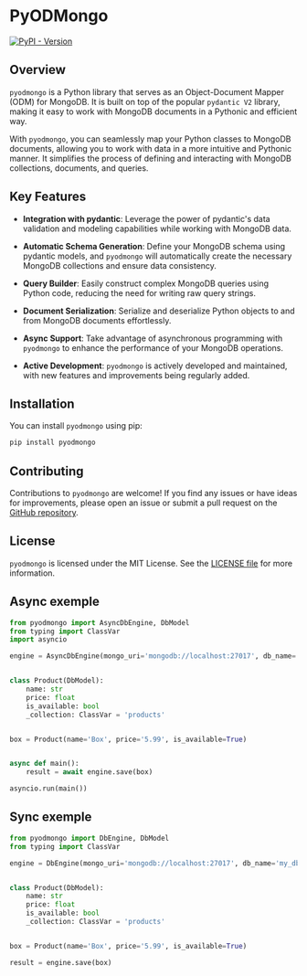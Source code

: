 # PyODMongo
[![PyPI - Version](https://img.shields.io/pypi/v/pyodmongo)](https://pypi.org/project/pyodmongo/)

## Overview

`pyodmongo` is a Python library that serves as an Object-Document Mapper (ODM) for MongoDB. It is built on top of the popular `pydantic V2` library, making it easy to work with MongoDB documents in a Pythonic and efficient way.

With `pyodmongo`, you can seamlessly map your Python classes to MongoDB documents, allowing you to work with data in a more intuitive and Pythonic manner. It simplifies the process of defining and interacting with MongoDB collections, documents, and queries.

## Key Features

- **Integration with pydantic**: Leverage the power of pydantic's data validation and modeling capabilities while working with MongoDB data.

- **Automatic Schema Generation**: Define your MongoDB schema using pydantic models, and `pyodmongo` will automatically create the necessary MongoDB collections and ensure data consistency.

- **Query Builder**: Easily construct complex MongoDB queries using Python code, reducing the need for writing raw query strings.

- **Document Serialization**: Serialize and deserialize Python objects to and from MongoDB documents effortlessly.

- **Async Support**: Take advantage of asynchronous programming with `pyodmongo` to enhance the performance of your MongoDB operations.

- **Active Development**: `pyodmongo` is actively developed and maintained, with new features and improvements being regularly added.

## Installation

You can install `pyodmongo` using pip:

```bash
pip install pyodmongo
```

## Contributing

Contributions to `pyodmongo` are welcome! If you find any issues or have ideas for improvements, please open an issue or submit a pull request on the [GitHub repository](https://github.com/mauro-andre/pyodmongo).

## License
`pyodmongo` is licensed under the MIT License. See the [LICENSE file](https://github.com/mauro-andre/pyodmongo/blob/master/LICENSE) for more information.


## Async exemple

```python hl_lines="5"
from pyodmongo import AsyncDbEngine, DbModel
from typing import ClassVar
import asyncio

engine = AsyncDbEngine(mongo_uri='mongodb://localhost:27017', db_name='my_db')


class Product(DbModel):
    name: str
    price: float
    is_available: bool
    _collection: ClassVar = 'products'


box = Product(name='Box', price='5.99', is_available=True)


async def main():
    result = await engine.save(box)

asyncio.run(main())
```

## Sync exemple

```python hl_lines="4"
from pyodmongo import DbEngine, DbModel
from typing import ClassVar

engine = DbEngine(mongo_uri='mongodb://localhost:27017', db_name='my_db')


class Product(DbModel):
    name: str
    price: float
    is_available: bool
    _collection: ClassVar = 'products'


box = Product(name='Box', price='5.99', is_available=True)

result = engine.save(box)
```